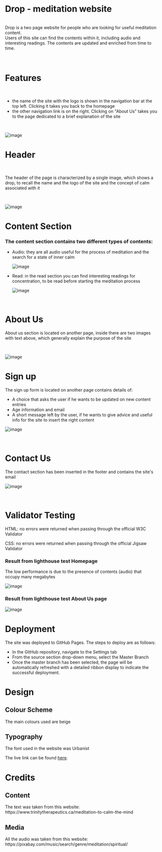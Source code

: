 <h1>Drop - meditation website</h1> <br>
Drop is a two page website for people who are looking for useful meditation content. <br>
Users of this site can find the contents within it, including audio and interesting readings. The contents are updated and enriched from time to time. <br>
<br>




<br>
<h1>Features</h1> <br>
<ul>
  <li>the name of the site with the logo is shown in the navigation bar at the top left. Clicking it takes you back to the homepage</li>
  <li>the other navigation link is on the right. Clicking on "About Us" takes you to the page dedicated to a brief explanation of the site</li>
</ul>  
<br>

![image](https://github.com/mick-s9/CodeInstitute-Project-1/assets/65968792/41747ef6-fceb-48b5-b47a-54597f542867) <br>

<h1>Header</h1> <br>
<p>The header of the page is characterized by a single image, which shows a drop, to recall the name and the logo of the site and the concept of calm associated with it</p>
<br>

![image](https://github.com/mick-s9/CodeInstitute-Project-1/assets/65968792/f3607503-6ce4-47d5-9344-059304470576)
<br>
<h1>Content Section</h1>
<h3>The content section contains two different types of contents:</h3>
<ul>
  <li>Audio: they are all audio useful for the process of meditation and the search for a state of inner calm</li>

  
  ![image](https://github.com/mick-s9/CodeInstitute-Project-1/assets/65968792/2a618f10-5514-4c73-881f-ed91239db02c)

  <li>Read: in the read section you can find interesting readings for concentration, to be read before starting the meditation process</li>

  
  ![image](https://github.com/mick-s9/CodeInstitute-Project-1/assets/65968792/94bfbc36-634b-497c-929c-c4d22e01c9ce)

</ul>
<br>

<h1>About Us</h1>
<p>About us section is located on another page, inside there are two images with text above, which generally explain the purpose of the site</p>
<br>

![image](https://github.com/mick-s9/CodeInstitute-Project-1/assets/65968792/b8ebcda2-948b-4c0f-b529-8de6e95f385c)


<h1>Sign up</h1>
<p>The sign up form is located on another page contains details of:</p>
<ul>
  <li>A choice that asks the user if he wants to be updated on new content entries</li>
  <li>Age information and email</li>
  <li>A short message left by the user, if he wants to give advice and useful info for the site to insert the right content</li>
</ul>


![image](https://github.com/mick-s9/CodeInstitute-Project-1/assets/65968792/83c2a330-ade4-4715-b994-6f5c77aadf16)


<br>

<h1>Contact Us</h1>
<p>The contact section has been inserted in the footer and contains the site's email</p>


![image](https://github.com/mick-s9/CodeInstitute-Project-1/assets/65968792/b14dabd7-88cb-4269-9ff0-e565394f3a97)


<br>

<h1>Validator Testing</h1>
<p>HTML: no errors were returned when passing through the official W3C Validator</p>
<p>CSS: no errors were returned when passing through the official Jigsaw Validator</p>

<h3>Result from lighthouse test Homepage</h3>
<p>The low performance is due to the presence of contents (audio) that occupy many megabytes</p>

![image](https://github.com/mick-s9/CodeInstitute-Project-1/assets/65968792/979e5452-7159-4b2d-b906-ec7f25f1556d)

<h3>Result from lighthouse test About Us page</h3>

![image](https://github.com/mick-s9/CodeInstitute-Project-1/assets/65968792/61f7905c-3771-4e0e-a50a-52f8dde6ca3f)

<h1>Deployment</h1>

<p>The site was deployed to GitHub Pages. The steps to deploy are as follows:</p>
    <ul>
        <li>In the GitHub repository, navigate to the Settings tab</li>
        <li>From the source section drop-down menu, select the Master Branch</li>
        <li>Once the master branch has been selected, the page will be automatically refreshed with a detailed ribbon display to indicate the successful deployment.</li>
    </ul>

<h1>Design</h1>
<h2>Colour Scheme</h2>
<p>The main colours used are beige</p>
    
<h2>Typography</h2>
<p>The font used in the website was Urbanist </p>

<p>The live link can be found <a href="https://mick-s9.github.io/CodeInstitute-Project-1/">here</a>.</p>

<h1>Credits</h1>
<h2>Content</h2>
<p>The text was taken from this website: https://www.trinitytherapeutics.ca/meditation-to-calm-the-mind</p>
    
<h2>Media</h2>
<p>All the audio was taken from this website: https://pixabay.com/music/search/genre/meditation/spiritual/</p>

